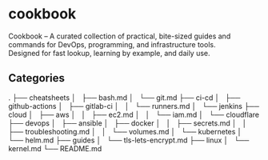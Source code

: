 # cookbook

Cookbook – A curated collection of practical, bite-sized guides and commands for DevOps, programming, and infrastructure tools. </br>
Designed for fast lookup, learning by example, and daily use.

## Categories

.
├── cheatsheets
│   ├── bash.md
│   └── git.md
├── ci-cd
│   ├── github-actions
│   ├── gitlab-ci
│   │   └── runners.md
│   └── jenkins
├── cloud
│   ├── aws
│   │   ├── ec2.md
│   │   └── iam.md
│   └── cloudflare
├── devops
│   ├── ansible
│   ├── docker
│   │   ├── secrets.md
│   │   ├── troubleshooting.md
│   │   └── volumes.md
│   └── kubernetes
│       └── helm.md
├── guides
│   └── tls-lets-encrypt.md
├── linux
│   └── kernel.md
└── README.md

